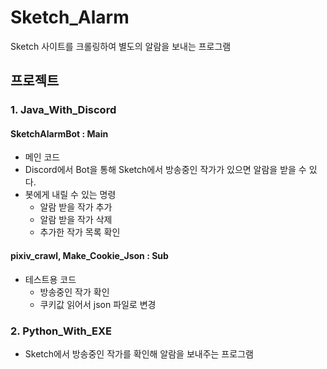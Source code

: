 # Sketch_Alarm
Sketch 사이트를 크롤링하여 별도의 알람을 보내는 프로그램

## 프로젝트

### 1. Java_With_Discord

#### SketchAlarmBot : Main

- 메인 코드
- Discord에서 Bot을 통해 Sketch에서 방송중인 작가가 있으면 알람을 받을 수 있다.
- 봇에게 내릴 수 있는 명령
  - 알람 받을 작가 추가
  - 알람 받을 작가 삭제
  - 추가한 작가 목록 확인



#### pixiv_crawl, Make_Cookie_Json : Sub

- 테스트용 코드
  - 방송중인 작가 확인
  - 쿠키값 읽어서 json 파일로 변경


### 2. Python_With_EXE

- Sketch에서 방송중인 작가를 확인해 알람을 보내주는 프로그램
